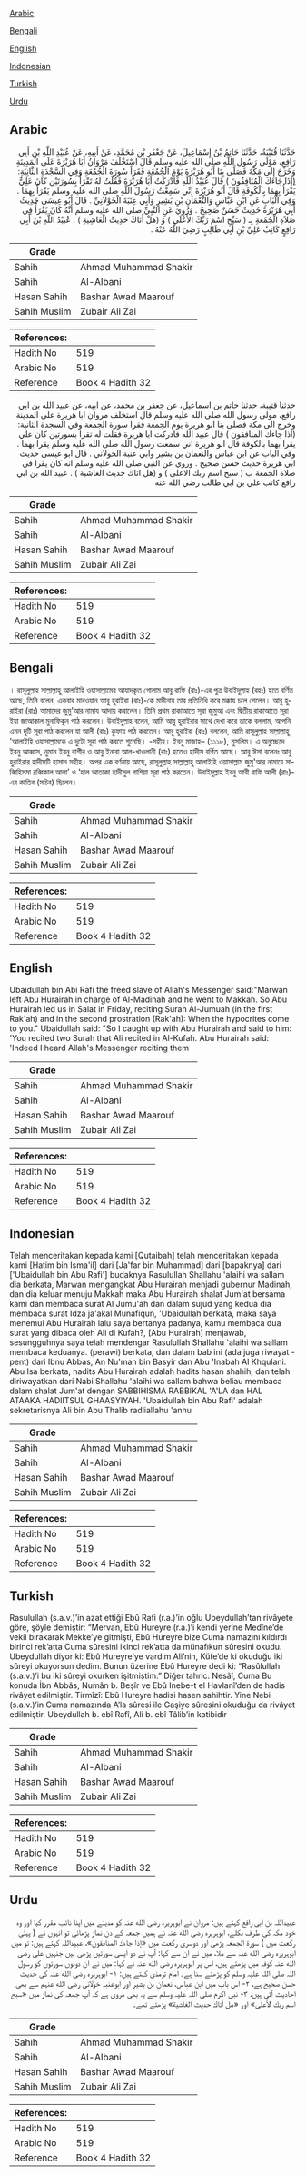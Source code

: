 [Arabic](#arabic)

[Bengali](#bengali)

[English](#english)

[Indonesian](#indonesian)

[Turkish](#turkish)

[Urdu](#urdu)

## Arabic


<div dir="rtl" lang="ar" style={{fontSize:'larger',backgroundColor:'#f8f9fa',padding:20}}>
حَدَّثَنَا قُتَيْبَةُ، حَدَّثَنَا حَاتِمُ بْنُ إِسْمَاعِيلَ، عَنْ جَعْفَرِ بْنِ مُحَمَّدٍ، عَنْ أَبِيهِ، عَنْ عُبَيْدِ اللَّهِ بْنِ أَبِي رَافِعٍ، مَوْلَى رَسُولِ اللَّهِ صلى الله عليه وسلم قَالَ اسْتَخْلَفَ مَرْوَانُ أَبَا هُرَيْرَةَ عَلَى الْمَدِينَةِ وَخَرَجَ إِلَى مَكَّةَ فَصَلَّى بِنَا أَبُو هُرَيْرَةَ يَوْمَ الْجُمُعَةِ فَقَرَأَ سُورَةَ الْجُمُعَةِ وَفِي السَّجْدَةِ الثَّانِيَةِ‏:‏ ‏(‏ِإذَا جَاءَكَ الْمُنَافِقُونَ ‏)‏ قَالَ عُبَيْدُ اللَّهِ فَأَدْرَكْتُ أَبَا هُرَيْرَةَ فَقُلْتُ لَهُ تَقْرَأُ بِسُورَتَيْنِ كَانَ عَلِيٌّ يَقْرَأُ بِهِمَا بِالْكُوفَةِ قَالَ أَبُو هُرَيْرَةَ إِنِّي سَمِعْتُ رَسُولَ اللَّهِ صلى الله عليه وسلم يَقْرَأُ بِهِمَا ‏.‏ وَفِي الْبَابِ عَنِ ابْنِ عَبَّاسٍ وَالنُّعْمَانِ بْنِ بَشِيرٍ وَأَبِي عِنَبَةَ الْخَوْلاَنِيِّ ‏.‏ قَالَ أَبُو عِيسَى حَدِيثُ أَبِي هُرَيْرَةَ حَدِيثٌ حَسَنٌ صَحِيحٌ ‏.‏ وَرُوِيَ عَنِ النَّبِيِّ صلى الله عليه وسلم أَنَّهُ كَانَ يَقْرَأُ فِي صَلاَةِ الْجُمُعَةِ بِـ ‏(‏ سَبِّحِ اسْمَ رَبِّكَ الأَعْلَى ‏)‏ وَ ‏(‏هَلْ أَتَاكَ حَدِيثُ الْغَاشِيَةِ ‏)‏ ‏.‏ عُبَيْدُ اللَّهِ بْنُ أَبِي رَافِعٍ كَاتِبُ عَلِيِّ بْنِ أَبِي طَالِبٍ رَضِيَ اللَّهُ عَنْهُ ‏.‏
</div>
<div style={{backgroundColor:'#f8f9fa',padding:20, marginBottom: 10}}><table> <thead> <tr> <th>Grade</th> <th></th> </tr> </thead> <tbody> <tr><td>Sahih</td><td>Ahmad Muhammad Shakir</td></tr><tr><td>Sahih</td><td>Al-Albani</td></tr><tr><td>Hasan Sahih</td><td>Bashar Awad Maarouf</td></tr><tr><td>Sahih Muslim</td><td>Zubair Ali Zai</td></tr></tbody></table><table> <thead> <tr> <th>References:</th> <th></th> </tr> </thead> <tbody><tr><td>Hadith No</td><td>519</td></tr><tr><td>Arabic No</td><td>519</td></tr><tr><td>Reference</td><td>Book 4 Hadith 32</td></tr></tbody></table></div>


<div dir="rtl" lang="ar" style={{fontSize:'larger',backgroundColor:'#f8f9fa',padding:20}}>
حدثنا قتيبة، حدثنا حاتم بن اسماعيل، عن جعفر بن محمد، عن ابيه، عن عبيد الله بن ابي رافع، مولى رسول الله صلى الله عليه وسلم قال استخلف مروان ابا هريرة على المدينة وخرج الى مكة فصلى بنا ابو هريرة يوم الجمعة فقرا سورة الجمعة وفي السجدة الثانية: (اذا جاءك المنافقون ) قال عبيد الله فادركت ابا هريرة فقلت له تقرا بسورتين كان علي يقرا بهما بالكوفة قال ابو هريرة اني سمعت رسول الله صلى الله عليه وسلم يقرا بهما . وفي الباب عن ابن عباس والنعمان بن بشير وابي عنبة الخولاني . قال ابو عيسى حديث ابي هريرة حديث حسن صحيح . وروي عن النبي صلى الله عليه وسلم انه كان يقرا في صلاة الجمعة ب ( سبح اسم ربك الاعلى ) و (هل اتاك حديث الغاشية ) . عبيد الله بن ابي رافع كاتب علي بن ابي طالب رضي الله عنه
</div>
<div style={{backgroundColor:'#f8f9fa',padding:20, marginBottom: 10}}><table> <thead> <tr> <th>Grade</th> <th></th> </tr> </thead> <tbody> <tr><td>Sahih</td><td>Ahmad Muhammad Shakir</td></tr><tr><td>Sahih</td><td>Al-Albani</td></tr><tr><td>Hasan Sahih</td><td>Bashar Awad Maarouf</td></tr><tr><td>Sahih Muslim</td><td>Zubair Ali Zai</td></tr></tbody></table><table> <thead> <tr> <th>References:</th> <th></th> </tr> </thead> <tbody><tr><td>Hadith No</td><td>519</td></tr><tr><td>Arabic No</td><td>519</td></tr><tr><td>Reference</td><td>Book 4 Hadith 32</td></tr></tbody></table></div>

## Bengali


<div dir="ltr" lang="bn" style={{fontSize:'larger',backgroundColor:'#f8f9fa',padding:20}}>
। রাসূলুল্লাহ সাল্লাল্লাহু আলাইহি ওয়াসাল্লামের আযাদকৃত গোলাম আবু রাফি (রাঃ)-এর পুত্র উবাইদুল্লাহ (রহঃ) হতে বর্ণিত আছে, তিনি বলেন, একবার মারওয়ান আবু হুরাইরা (রাঃ)-কে মাদীনায় তার প্রতিনিধি করে মক্কায় চলে গেলেন। আবু হুরাইরা (রাঃ) আমাদের জুমু'আর নামায আদায় করালেন। তিনি প্রথম রাকাআতে সূরা জুমুআ এবং দ্বিতীয় রাকাআতে সূরা ইযা জাআকাল মুনাফিকূন পাঠ করলেন। উবাইদুল্লাহ বলেন, আমি আবু হুরাইরার সাথে দেখা করে তাকে বললাম, আপনি এমন দুটি সূরা পাঠ করলেন যা আলী (রাঃ) কুফায় পাঠ করতেন। আবু হুরাইরা (রাঃ) বললেন, আমি রাসূলুল্লাহ সাল্লাল্লাহু 'আলাইহি ওয়াসাল্লামকে এ দুটো সূরা পাঠ করতে শুনেছি। -সহীহ। ইবনু মাজাহ– (১১১৮), মুসলিম। এ অনুচ্ছেদে ইবনু আব্বাস, নুমান ইবনু বাশীর ও আবু ইনাবা আল-খাওলানী (রাঃ) হতেও হাদীস বর্ণিত আছে। আবু ঈসা বলেনঃ আবু হুরাইরার হাদীসটি হাসান সহীহ। অপর এক বর্ণনায় আছে, রাসূলুল্লাহ সাল্লাল্লাহু আলাইহি ওয়াসাল্লাম জুমু'আর নামাযে সাব্বিহিসমা রব্বিকাল আলা’ ও ‘হাল আতাকা হাদীসুল গাশিয়া সূরা পাঠ করতেন। উবাইদুল্লাহ ইবনু আবী রাফি আলী (রাঃ)-এর কাতিব (সচিব) ছিলেন।
</div>
<div style={{backgroundColor:'#f8f9fa',padding:20, marginBottom: 10}}><table> <thead> <tr> <th>Grade</th> <th></th> </tr> </thead> <tbody> <tr><td>Sahih</td><td>Ahmad Muhammad Shakir</td></tr><tr><td>Sahih</td><td>Al-Albani</td></tr><tr><td>Hasan Sahih</td><td>Bashar Awad Maarouf</td></tr><tr><td>Sahih Muslim</td><td>Zubair Ali Zai</td></tr></tbody></table><table> <thead> <tr> <th>References:</th> <th></th> </tr> </thead> <tbody><tr><td>Hadith No</td><td>519</td></tr><tr><td>Arabic No</td><td>519</td></tr><tr><td>Reference</td><td>Book 4 Hadith 32</td></tr></tbody></table></div>

## English


<div dir="ltr" lang="en" style={{fontSize:'larger',backgroundColor:'#f8f9fa',padding:20}}>
Ubaidullah bin Abi Rafi the freed slave of Allah's Messenger said:"Marwan left Abu Hurairah in charge of Al-Madinah and he went to Makkah. So Abu Hurairah led us in Salat in Friday, reciting Surah Al-Jumuah (in the first Rak'ah) and in the second prostration (Rak'ah): When the hypocrites come to you." Ubaidullah said: "So I caught up with Abu Hurairah and said to him: 'You recited two Surah that Ali recited in Al-Kufah. Abu Hurairah said: 'Indeed I heard Allah's Messenger reciting them
</div>
<div style={{backgroundColor:'#f8f9fa',padding:20, marginBottom: 10}}><table> <thead> <tr> <th>Grade</th> <th></th> </tr> </thead> <tbody> <tr><td>Sahih</td><td>Ahmad Muhammad Shakir</td></tr><tr><td>Sahih</td><td>Al-Albani</td></tr><tr><td>Hasan Sahih</td><td>Bashar Awad Maarouf</td></tr><tr><td>Sahih Muslim</td><td>Zubair Ali Zai</td></tr></tbody></table><table> <thead> <tr> <th>References:</th> <th></th> </tr> </thead> <tbody><tr><td>Hadith No</td><td>519</td></tr><tr><td>Arabic No</td><td>519</td></tr><tr><td>Reference</td><td>Book 4 Hadith 32</td></tr></tbody></table></div>

## Indonesian


<div dir="ltr" lang="id" style={{fontSize:'larger',backgroundColor:'#f8f9fa',padding:20}}>
Telah menceritakan kepada kami [Qutaibah] telah menceritakan kepada kami [Hatim bin Isma'il] dari [Ja'far bin Muhammad] dari [bapaknya] dari ['Ubaidullah bin Abu Rafi'] budaknya Rasulullah Shallahu 'alaihi wa sallam dia berkata, Marwan mengangkat Abu Hurairah menjadi gubernur Madinah, dan dia keluar menuju Makkah maka Abu Hurairah shalat Jum'at bersama kami dan membaca surat Al Jumu'ah dan dalam sujud yang kedua dia membaca surat Idza ja'akal Munafiqun, 'Ubaidullah berkata, maka saya menemui Abu Hurairah lalu saya bertanya padanya, kamu membaca dua surat yang dibaca oleh Ali di Kufah?, [Abu Hurairah] menjawab, sesungguhnya saya telah mendengar Rasulullah Shallahu 'alaihi wa sallam membaca keduanya. (perawi) berkata, dan dalam bab ini (ada juga riwayat -pent) dari Ibnu Abbas, An Nu'man bin Basyir dan Abu 'Inabah Al Khqulani. Abu Isa berkata, hadits Abu Hurairah adalah hadits hasan shahih, dan telah diriwayatkan dari Nabi Shallahu 'alaihi wa sallam bahwa beliau membaca dalam shalat Jum'at dengan SABBIHISMA RABBIKAL 'A'LA dan HAL ATAAKA HADIITSUL GHAASYIYAH. 'Ubaidullah bin Abu Rafi' adalah sekretarisnya Ali bin Abu Thalib radliallahu 'anhu
</div>
<div style={{backgroundColor:'#f8f9fa',padding:20, marginBottom: 10}}><table> <thead> <tr> <th>Grade</th> <th></th> </tr> </thead> <tbody> <tr><td>Sahih</td><td>Ahmad Muhammad Shakir</td></tr><tr><td>Sahih</td><td>Al-Albani</td></tr><tr><td>Hasan Sahih</td><td>Bashar Awad Maarouf</td></tr><tr><td>Sahih Muslim</td><td>Zubair Ali Zai</td></tr></tbody></table><table> <thead> <tr> <th>References:</th> <th></th> </tr> </thead> <tbody><tr><td>Hadith No</td><td>519</td></tr><tr><td>Arabic No</td><td>519</td></tr><tr><td>Reference</td><td>Book 4 Hadith 32</td></tr></tbody></table></div>

## Turkish


<div dir="ltr" lang="tr" style={{fontSize:'larger',backgroundColor:'#f8f9fa',padding:20}}>
Rasulullah (s.a.v.)’in azat ettiği Ebû Rafi (r.a.)’in oğlu Ubeydullah’tan rivâyete göre, şöyle demiştir: “Mervan, Ebû Hureyre (r.a.)’i kendi yerine Medîne’de vekil bırakarak Mekke’ye gitmişti, Ebû Hureyre bize Cuma namazını kıldırdı birinci rek’atta Cuma sûresini ikinci rek’atta da münafıkun sûresini okudu. Ubeydullah diyor ki: Ebû Hureyre’ye vardım Ali’nin, Küfe’de ki okuduğu iki sûreyi okuyorsun dedim. Bunun üzerine Ebû Hureyre dedi ki: “Rasûlullah (s.a.v.)’i bu iki sûreyi okurken işitmiştim.” Diğer tahric: Nesâî, Cuma Bu konuda İbn Abbâs, Numân b. Beşîr ve Ebû Inebe-t el Havlanî’den de hadis rivâyet edilmiştir. Tirmîzî: Ebû Hureyre hadisi hasen sahihtir. Yine Nebi (s.a.v.)’in Cuma namazında A’la sûresi ile Gaşiye sûresini okuduğu da rivâyet edilmiştir. Ubeydullah b. ebî Rafî, Ali b. ebî Tâlib’in katibidir
</div>
<div style={{backgroundColor:'#f8f9fa',padding:20, marginBottom: 10}}><table> <thead> <tr> <th>Grade</th> <th></th> </tr> </thead> <tbody> <tr><td>Sahih</td><td>Ahmad Muhammad Shakir</td></tr><tr><td>Sahih</td><td>Al-Albani</td></tr><tr><td>Hasan Sahih</td><td>Bashar Awad Maarouf</td></tr><tr><td>Sahih Muslim</td><td>Zubair Ali Zai</td></tr></tbody></table><table> <thead> <tr> <th>References:</th> <th></th> </tr> </thead> <tbody><tr><td>Hadith No</td><td>519</td></tr><tr><td>Arabic No</td><td>519</td></tr><tr><td>Reference</td><td>Book 4 Hadith 32</td></tr></tbody></table></div>

## Urdu


<div dir="rtl" lang="ur" style={{fontSize:'larger',backgroundColor:'#f8f9fa',padding:20}}>
عبیداللہ بن ابی رافع کہتے ہیں: مروان نے ابوہریرہ رضی الله عنہ کو مدینے میں اپنا نائب مقرر کیا اور وہ خود مکہ کی طرف نکلے، ابوہریرہ رضی الله عنہ نے ہمیں جمعہ کے دن نماز پڑھائی تو انہوں نے ( پہلی رکعت میں ) سورۃ الجمعہ پڑھی اور دوسری رکعت میں «إذا جاءك المنافقون»،‏‏‏‏ عبیداللہ کہتے ہیں: تو میں ابوہریرہ رضی الله عنہ سے ملا، میں نے ان سے کہا: آپ نے دو ایسی سورتیں پڑھی ہیں جنہیں علی رضی الله عنہ کوفہ میں پڑھتے ہیں، اس پر ابوہریرہ رضی الله عنہ نے کہا: میں نے ان دونوں سورتوں کو رسول اللہ صلی اللہ علیہ وسلم کو پڑھتے سنا ہے۔ امام ترمذی کہتے ہیں: ۱- ابوہریرہ رضی الله عنہ کی حدیث حسن صحیح ہے، ۲- اس باب میں ابن عباس، نعمان بن بشیر اور ابوعنبہ خولانی رضی الله عنہم سے بھی احادیث آئی ہیں، ۳- نبی اکرم صلی اللہ علیہ وسلم سے یہ بھی مروی ہے کہ آپ جمعہ کی نماز میں «سبح اسم ربك الأعلى» اور «هل أتاك حديث الغاشية» پڑھتے تھے۔
</div>
<div style={{backgroundColor:'#f8f9fa',padding:20, marginBottom: 10}}><table> <thead> <tr> <th>Grade</th> <th></th> </tr> </thead> <tbody> <tr><td>Sahih</td><td>Ahmad Muhammad Shakir</td></tr><tr><td>Sahih</td><td>Al-Albani</td></tr><tr><td>Hasan Sahih</td><td>Bashar Awad Maarouf</td></tr><tr><td>Sahih Muslim</td><td>Zubair Ali Zai</td></tr></tbody></table><table> <thead> <tr> <th>References:</th> <th></th> </tr> </thead> <tbody><tr><td>Hadith No</td><td>519</td></tr><tr><td>Arabic No</td><td>519</td></tr><tr><td>Reference</td><td>Book 4 Hadith 32</td></tr></tbody></table></div>